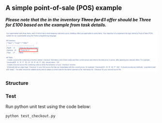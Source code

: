 ## A simple point-of-sale (POS) example

***Please note that the in the inventory ~~Three for £1~~ offer should be Three for £100 based on the example from task details.***

![Error in inventory](images/error_in_task.png)

### Structure


### Test
Run python unit test using the code below:
```
python test_checkout.py
```

